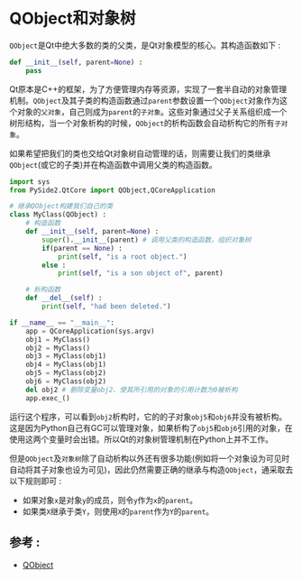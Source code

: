 # QObject和对象树
`QObject`是Qt中绝大多数的类的父类，是Qt对象模型的核心。其构造函数如下 :  
```Python
def __init__(self, parent=None) :
    pass
```
Qt原本是C++的框架，为了方便管理内存等资源，实现了一套半自动的对象管理机制。`QObject`及其子类的构造函数通过`parent`参数设置一个`QObject`对象作为这个对象的`父对象`，自己则成为`parent`的`子对象`。这些对象通过父子关系组织成一个树形结构，当一个对象析构的时候，`QObject`的析构函数会自动析构它的所有`子对象`。  

如果希望把我们的类也交给Qt对象树自动管理的话，则需要让我们的类继承`QObject`(或它的子类)并在构造函数中调用父类的构造函数。  
```Python
import sys
from PySide2.QtCore import QObject,QCoreApplication

# 继承QObject构建我们自己的类
class MyClass(QObject) :
    # 构造函数
    def __init__(self, parent=None) :
        super().__init__(parent) # 调用父类的构造函数，组织对象树
        if(parent == None) :
            print(self, "is a root object.")
        else :
            print(self, "is a son object of", parent)

    # 析构函数
    def __del__(self) :
        print(self, "had been deleted.")

if __name__ == "__main__":
    app = QCoreApplication(sys.argv)
    obj1 = MyClass()
    obj2 = MyClass()
    obj3 = MyClass(obj1)
    obj4 = MyClass(obj1)
    obj5 = MyClass(obj2)
    obj6 = MyClass(obj2)
    del obj2 # 删除变量obj2、使其所引用的对象的引用计数为0被析构
    app.exec_()
```
运行这个程序，可以看到`obj2`析构时，它的的子对象`obj5`和`obj6`并没有被析构。这是因为Python自己有GC可以管理对象，如果析构了`obj5`和`obj6`引用的对象，在使用这两个变量时会出错。所以Qt的对象树管理机制在Python上并不工作。  

但是`QObject`及`对象树`除了自动析构以外还有很多功能(例如将一个对象设为可见时自动将其子对象也设为可见)，因此仍然需要正确的继承与构造`QObject`，通采取去以下规则即可 :  
* 如果对象`x`是对象`y`的成员，则令`y`作为`x`的`parent`。
* 如果类`X`继承于类`Y`，则使用`X`的`parent`作为`Y`的`parent`。

## 参考 :  
* [QObject](https://doc.qt.io/qtforpython/PySide2/QtCore/QObject.html)